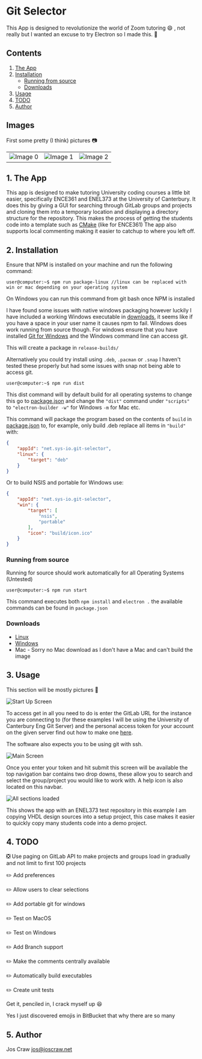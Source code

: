 # Git Selector

This App is designed to revolutionize the world of Zoom tutoring :smile: , not really but I wanted an excuse to try Electron so I made this. :gem:

## Contents
1.  [The App](#app)
2.  [Installation](#install)
    -   [Running from source](#source)
    -   [Downloads](#downloads)
3.  [Usage](#use)
4.  [TODO](#todo)
5.  [Author](#author)

## Images

First some pretty (I think) pictures :camera:

|                                |                                |                                |
| -------------------------------|--------------------------------|--------------------------------|
| ![Image 0](wiki/img/demo0.png) | ![Image 1](wiki/img/demo1.png) | ![Image 2](wiki/img/demo2.png) |


<a name="app"></a>

## 1. The App
This app is designed to make tutoring University coding courses a little bit easier, specifically ENCE361 and ENEL373 at the University of Canterbury.
It does this by giving a GUI for searching through GitLab groups and projects and cloning them into a temporary location and displaying a directory structure for the repository.
This makes the process of getting the students code into a template such as [CMake](https://git.sys-io.net/projects/ENCE361/repos/tiva-cmake-template) (like for ENCE361)
The app also supports local commenting making it easier to catchup to where you left off.

<a name="install"></a>

## 2. Installation
Ensure that NPM is installed on your machine and run the following command:

```console
user@computer:~$ npm run package-linux //linux can be replaced with win or mac depending on your operating system
```

On Windows you can run this command from git bash once NPM is installed

I have found some issues with native windows packaging however luckily I have included a working Windows executable in [downloads](#downloads), it seems like if you have a space in 
your user name it causes npm to fail. Windows does work running from source though. For windows ensure that you have installed [Git for Windows](https://git-scm.com/download/win)
and the Windows command line can access git.

This will create a package in `release-builds/`

Alternatively you could try install using `.deb`, `.pacman` or `.snap` I haven't tested these properly but had some issues with snap not being able to access git.
```console
user@computer:~$ npm run dist
```

This dist command will by default build for all operating systems to change this go to [package.json](package.json) and change the `"dist"` command under `"scripts"` to `"electron-builder -w"` for Windows `-m` for Mac etc.

This command will package the program based on the contents of `build` in [package.json](package.json) to, for example, only build .deb replace all items in `"build"` with:
```json
{
    "appId": "net.sys-io.git-selector",
    "linux": {
        "target": "deb"
    }
}
```

Or to build NSIS and portable for Windows use:
```json
{
    "appId": "net.sys-io.git-selector",
    "win": {
        "target": [
            "nsis",
            "portable"
        ],
        "icon": "build/icon.ico"
    }
}
```

<a name="source"></a>

### Running from source
Running for source should work automatically for all Operating Systems (Untested)
```console
user@computer:~$ npm run start
```
This command executes both `npm install` and `electron .` the available commands can be found in `package.json`

<a name="downloads"></a>

### Downloads
-   [Linux]()
-   [Windows]()
-   Mac - Sorry no Mac download as I don't have a Mac and can't build the image

<a name="use"></a>

## 3. Usage
This section will be mostly pictures :tada:

![Start Up Screen](wiki/img/login-screen.png)

To access get in all you need to do is enter the GitLab URL for the instance you are connecting to (for these examples I will be using the University of Canterbury Eng Git Server)
and the personal access token for your account on the given server find out how to make one [here](https://docs.gitlab.com/ee/user/profile/personal_access_tokens.html#creating-a-personal-access-token).

The software also expects you to be using git with ssh.

![Main Screen](wiki/img/main-screen.png)

Once you enter your token and hit submit this screen will be available the top navigation bar contains two drop downs, these allow you to search and select the group/project you would like to work with. A help icon is also located on this navbar.

![All sections loaded](wiki/img/projects-shown.png)

This shows the app with an ENEL373 test repository in this example I am copying VHDL design sources into a setup project, this case makes it easier to quickly copy many students code into a demo project.

<a name="todo"></a>

## 4. TODO
:negative_squared_cross_mark: Use paging on GitLab API to make projects and groups load in gradually and not limit to first 100 projects

:pencil2: Add preferences

:pencil2: Allow users to clear selections

:pencil2: Add portable git for windows

:pencil2: Test on MacOS

:pencil2: Test on Windows

:pencil2: Add Branch support

:pencil2: Make the comments centrally available

:pencil2: Automatically build executables

:pencil2: Create unit tests

Get it, penciled in, I crack myself up :laughing:

Yes I just discovered emojis in BitBucket that why there are so many

<a name="author"></a>

## 5. Author
Jos Craw <jos@joscraw.net>
